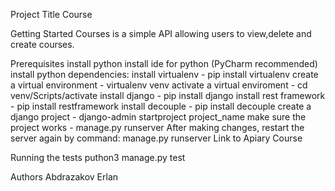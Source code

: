 Project Title
Course

Getting Started
Courses is a simple API allowing users to view,delete and create courses.

Prerequisites
install python
install ide for python (PyCharm recommended)
install python dependencies:
install virtualenv - pip install virtualenv
create a virtual environment - virtualenv venv
activate a virtual enviroment - cd venv/Scripts/activate
install django - pip install django
install rest framework - pip install restframework
install decouple - pip install decouple
create a django project - django-admin startproject project_name
make sure the project works - manage.py runserver
After making changes, restart the server again by command: manage.py runserver
Link to Apiary
Course

Running the tests
puthon3 manage.py test



Authors
Abdrazakov Erlan
